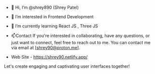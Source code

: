 - 👋 Hi, I’m @shrey890 (Shrey Patel)
- 👀 I’m interested in Frontend Development
- 🌱 I’m currently learning React JS , Three JS

- 📫Contact
If you're interested in collaborating, have any questions, or just want to connect, feel free to reach out to me. You can contact me via email at [shrey90@proton.me].
- Web Site - https://shrey90.netlify.app/

Let's create engaging and captivating user interfaces together!



<!---
shrey890/shrey890 is a ✨ special ✨ repository because its `README.md` (this file) appears on your GitHub profile.
You can click the Preview link to take a look at your changes.
--->
